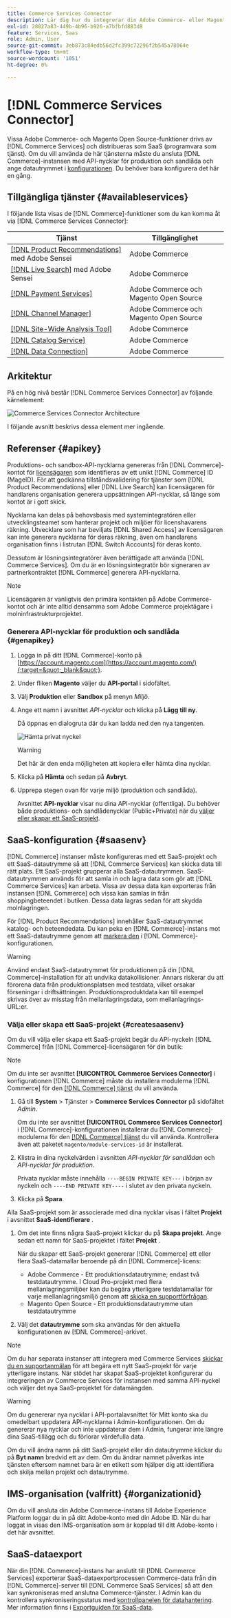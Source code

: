 ```yaml
---
title: Commerce Services Connector
description: Lär dig hur du integrerar din Adobe Commerce- eller Magento Open Source-instans med tjänster med hjälp av API-nycklar för produktion och sandlåda.
exl-id: 28027a83-449b-4b96-b926-a7bfbfd883d8
feature: Services, Saas
role: Admin, User
source-git-commit: 3eb873c84edb56d2fc399c72296f2b545a78064e
workflow-type: tm+mt
source-wordcount: '1051'
ht-degree: 0%

---
```


# [!DNL Commerce Services Connector]

Vissa Adobe Commerce- och Magento Open Source-funktioner drivs av [!DNL Commerce Services] och distribueras som SaaS (programvara som tjänst). Om du vill använda de här tjänsterna måste du ansluta [!DNL Commerce]-instansen med API-nycklar för produktion och sandlåda och ange datautrymmet i [konfigurationen](https://experienceleague.adobe.com/docs/commerce-admin/config/services/saas.html). Du behöver bara konfigurera det här en gång.

## Tillgängliga tjänster {#availableservices}

I följande lista visas de [!DNL Commerce]-funktioner som du kan komma åt via [!DNL Commerce Services Connector]:

| Tjänst | Tillgänglighet |
| ---|--- |
| [[!DNL Product Recommendations]](/help/product-recommendations/overview.md) med Adobe Sensei | Adobe Commerce |
| [[!DNL Live Search]](/help/live-search/overview.md) med Adobe Sensei | Adobe Commerce |
| [[!DNL Payment Services]](/help/payment-services/overview.md) | Adobe Commerce och Magento Open Source |
| [[!DNL Channel Manager]](https://experienceleague.adobe.com/docs/commerce-channels/channel-manager/intro-to-channel-manager/overview.html) | Adobe Commerce och Magento Open Source |
| [[!DNL Site-Wide Analysis Tool]](https://experienceleague.adobe.com/docs/commerce-operations/tools/site-wide-analysis-tool/intro.html) | Adobe Commerce |
| [[!DNL Catalog Service]](/help/catalog-service/overview.md) | Adobe Commerce |
| [[!DNL Data Connection]](/help/data-connection/overview.md) | Adobe Commerce |

## Arkitektur

På en hög nivå består [!DNL Commerce Services Connector] av följande kärnelement:

![Commerce Services Connector Architecture](assets/saas-config-sync-workflow.png)

I följande avsnitt beskrivs dessa element mer ingående.

## Referenser {#apikey}

Produktions- och sandbox-API-nycklarna genereras från [!DNL Commerce]-kontot för [licensägaren](https://experienceleague.adobe.com/en/docs/commerce-cloud-service/start/onboarding) som identifieras av ett unikt [!DNL Commerce] ID (MageID). För att godkänna tillståndsvalidering för tjänster som [!DNL Product Recommendations] eller [!DNL Live Search] kan licensägaren för handlarens organisation generera uppsättningen API-nycklar, så länge som kontot är i gott skick.

Nycklarna kan delas på behovsbasis med systemintegratören eller utvecklingsteamet som hanterar projekt och miljöer för licenshavarens räkning. Utvecklare som har beviljats [!DNL Shared Access] av licensägaren kan inte generera nycklarna för deras räkning, även om handlarens organisation finns i listrutan [!DNL Switch Accounts] för deras konto.

Dessutom är lösningsintegratörer även berättigade att använda [!DNL Commerce Services]. Om du är en lösningsintegratör bör signeraren av partnerkontraktet [!DNL Commerce] generera API-nycklarna.

>[!NOTE]
>
>Licensägaren är vanligtvis den primära kontakten på Adobe Commerce-kontot och är inte alltid densamma som Adobe Commerce projektägare i molninfrastrukturprojektet.

### Generera API-nycklar för produktion och sandlåda {#genapikey}

1. Logga in på ditt [!DNL Commerce]-konto på [https://account.magento.com](https://account.magento.com/){:target=&quot;_blank&quot;}.

1. Under fliken **Magento** väljer du **API-portal** i sidofältet.

1. Välj **Produktion** eller **Sandbox** på menyn _Miljö_.

1. Ange ett namn i avsnittet _API-nycklar_ och klicka på **Lägg till ny**.

   Då öppnas en dialogruta där du kan ladda ned den nya tangenten.

   ![Hämta privat nyckel](assets/download-api-private-key.png)

   >[!WARNING]
   >
   > Det här är den enda möjligheten att kopiera eller hämta dina nycklar.

1. Klicka på **Hämta** och sedan på **Avbryt**.

1. Upprepa stegen ovan för varje miljö (produktion och sandlåda).

   Avsnittet **API-nycklar** visar nu dina API-nycklar (offentliga). Du behöver både produktions- och sandlådenycklar (Public+Private) när du [väljer eller skapar ett SaaS-projekt](#createsaasenv).

## SaaS-konfiguration {#saasenv}

[!DNL Commerce] instanser måste konfigureras med ett SaaS-projekt och ett SaaS-datautrymme så att [!DNL Commerce Services] kan skicka data till rätt plats. Ett SaaS-projekt grupperar alla SaaS-datautrymmen. SaaS-datautrymmen används för att samla in och lagra data som gör att [!DNL Commerce Services] kan arbeta. Vissa av dessa data kan exporteras från instansen [!DNL Commerce] och vissa kan samlas in från shoppingbeteendet i butiken. Dessa data lagras sedan för att skydda molnlagringen.

För [!DNL Product Recommendations] innehåller SaaS-datautrymmet katalog- och beteendedata. Du kan peka en [!DNL Commerce]-instans mot ett SaaS-datautrymme genom att [markera den](https://docs.magento.com/user-guide/configuration/services/saas.html) i [!DNL Commerce]-konfigurationen.

>[!WARNING]
>
> Använd endast SaaS-datautrymmet för produktionen på din [!DNL Commerce]-installation för att undvika datakollisioner. Annars riskerar du att förorena data från produktionsplatsen med testdata, vilket orsakar förseningar i driftsättningen. Produktionsproduktdata kan till exempel skrivas över av misstag från mellanlagringsdata, som mellanlagrings-URL:er.

### Välja eller skapa ett SaaS-projekt {#createsaasenv}

Om du vill välja eller skapa ett SaaS-projekt begär du API-nyckeln [!DNL Commerce] från [!DNL Commerce]-licensägaren för din butik:

>[!NOTE]
>
> Om du inte ser avsnittet **[!UICONTROL Commerce Services Connector]** i konfigurationen [!DNL Commerce] måste du installera modulerna [!DNL Commerce] för den [[!DNL Commerce] tjänst](#availableservices) du vill använda.

1. Gå till **System** > Tjänster > **Commerce Services Connector** på sidofältet _Admin_.

   Om du inte ser avsnittet **[!UICONTROL Commerce Services Connector]** i [!DNL Commerce]-konfigurationen installerar du [!DNL Commerce]-modulerna för den [[!DNL Commerce] tjänst](#availableservices) du vill använda. Kontrollera även att paketet `magento/module-services-id` är installerat.

1. Klistra in dina nyckelvärden i avsnitten _API-nycklar för sandlådan_ och _API-nycklar för produktion_.

   Privata nycklar måste innehålla `----BEGIN PRIVATE KEY---` i början av nyckeln och `----END PRIVATE KEY----` i slutet av den privata nyckeln.

1. Klicka på **Spara**.

Alla SaaS-projekt som är associerade med dina nycklar visas i fältet **Projekt** i avsnittet **SaaS-identifierare** .

1. Om det inte finns några SaaS-projekt klickar du på **Skapa projekt**. Ange sedan ett namn för SaaS-projektet i fältet **Projekt** .

   När du skapar ett SaaS-projekt genererar [!DNL Commerce] ett eller flera SaaS-datamallar beroende på din [!DNL Commerce]-licens:
   - Adobe Commerce - Ett produktionsdatautrymme; endast två testdatautrymme. I Cloud Pro-projekt med flera mellanlagringsmiljöer kan du begära ytterligare testdatamallar för varje mellanlagringsmiljö genom att [skicka en supportförfrågan](https://experienceleague.adobe.com/en/docs/commerce-knowledge-base/kb/help-center-guide/magento-help-center-user-guide#submit-ticket).
   - Magento Open Source - Ett produktionsdatautrymme utan testdatautrymme

1. Välj det **datautrymme** som ska användas för den aktuella konfigurationen av [!DNL Commerce]-arkivet.

>[!NOTE]
>
>Om du har separata instanser att integrera med Commerce Services [skickar du en supportanmälan](https://experienceleague.adobe.com/en/docs/commerce-knowledge-base/kb/help-center-guide/magento-help-center-user-guide#submit-ticket) för att begära ett nytt SaaS-projekt för varje ytterligare instans. När stödet har skapat SaaS-projektet konfigurerar du integreringen av Commerce Services för instansen med samma API-nyckel och väljer det nya SaaS-projektet för datamängden.

>[!WARNING]
>
> Om du genererar nya nycklar i API-portalavsnittet för Mitt konto ska du omedelbart uppdatera API-nycklarna i Admin-konfigurationen. Om du genererar nya nycklar och inte uppdaterar dem i Admin, fungerar inte längre dina SaaS-tillägg och du förlorar värdefulla data.

Om du vill ändra namn på ditt SaaS-projekt eller din datautrymme klickar du på **Byt namn** bredvid ett av dem. Om du ändrar namnet påverkas inte tjänsten eftersom namnet bara är en etikett som hjälper dig att identifiera och skilja mellan projekt och datautrymme.

## IMS-organisation (valfritt) {#organizationid}

Om du vill ansluta din Adobe Commerce-instans till Adobe Experience Platform loggar du in på ditt Adobe-konto med din Adobe ID. När du har loggat in visas den IMS-organisation som är kopplad till ditt Adobe-konto i det här avsnittet.

## SaaS-dataexport

När din [!DNL Commerce]-instans har anslutit till [!DNL Commerce Services] exporterar SaaS-dataexportprocessen Commerce-data från din [!DNL Commerce]-server till [!DNL Commerce SaaS Services] så att den kan synkroniseras med anslutna Commerce-tjänster. I Admin kan du kontrollera synkroniseringsstatus med [kontrollpanelen för datahantering](https://experienceleague.adobe.com/en/docs/commerce-admin/systems/data-transfer/data-dashboard). Mer information finns i [Exportguiden för SaaS-data](../data-export/overview.md).

